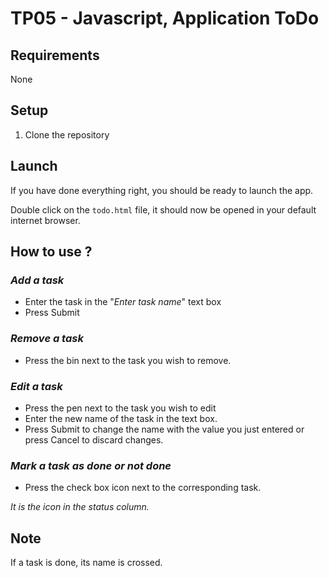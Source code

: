 # TP05 - Javascript, Application ToDo

## **Requirements**
None

## **Setup**
1. Clone the repository


## **Launch**
If you have done everything right, you should be ready to launch the app.

Double click on the ```todo.html``` file, it should now be opened in your default internet browser.


## **How to use ?**

### _Add a task_
* Enter the task in the "*Enter task name*" text box
* Press Submit

### _Remove a task_
* Press the bin next to the task you wish to remove.

### _Edit a task_
* Press the pen next to the task you wish to edit
* Enter the new name of the task in the text box.
* Press Submit to change the name with the value you just entered or press Cancel to discard changes.

### _Mark a task as done or not done_
* Press the check box icon next to the corresponding task.

*It is the icon in the status column.*

## **Note**
If a task is done, its name is crossed.
